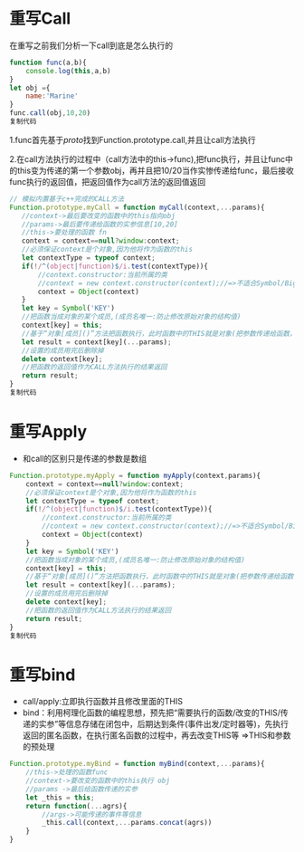 # 重写Call

在重写之前我们分析一下call到底是怎么执行的

```javaScript
function func(a,b){
    console.log(this,a,b)
}
let obj ={
    name:'Marine'
}
func.call(obj,10,20)
复制代码
```

 1.func首先基于*proto*找到Function.prototype.call,并且让call方法执行

 2.在call方法执行的过程中（call方法中的this->func),把func执行，并且让func中的this变为传递的第一个参数obj，再并且把10/20当作实惨传递给func，最后接收func执行的返回值，把返回值作为call方法的返回值返回

```javascript
// 模拟内置基于c++完成的CALL方法
Function.prototype.myCall = function myCall(context,...params){
   //context->最后要改变的函数中的this指向obj
   //params->最后要传递给函数的实参信息[10,20]
   //this->要处理的函数 fn
   context = context==null?window:context;
   //必须保证context是个对象,因为他将作为函数的this
   let contextType = typeof context;
   if(!/^(object|function)$/i.test(contextType)){
       //context.constructor:当前所属的类
       //context = new context.constructor(context);//=>不适合Symbol/BigInt,Symbol/BigInt不能被new
       context = Object(context)
   }
   let key = Symbol('KEY')
   //把函数当成对象的某个成员,(成员名唯一:防止修改原始对象的结构值)
   context[key] = this;
   //基于“对象[成员]()”方法把函数执行，此时函数中的THIS就是对象(把参数传递给函数，并且接收返回值)
   let result = context[key](...params);
   //设置的成员用完后删除掉
   delete context[key];
   //把函数的返回值作为CALL方法执行的结果返回
   return result;
}
复制代码
```

# 重写Apply

- 和call的区别只是传递的参数是数组

```javascript
Function.prototype.myApply = function myApply(context,params){
    context = context==null?window:context;
    //必须保证context是个对象,因为他将作为函数的this
    let contextType = typeof context;
    if(!/^(object|function)$/i.test(contextType)){
        //context.constructor:当前所属的类
        //context = new context.constructor(context);//=>不适合Symbol/BigInt
        context = Object(context)
    }
    let key = Symbol('KEY')
    //把函数当成对象的某个成员,(成员名唯一:防止修改原始对象的结构值)
    context[key] = this;
    //基于“对象[成员]()”方法把函数执行，此时函数中的THIS就是对象(把参数传递给函数，并且接收返回值)
    let result = context[key](...params);
    //设置的成员用完后删除掉
    delete context[key];
    //把函数的返回值作为CALL方法执行的结果返回
    return result;
}
复制代码
```

# 重写bind

- call/apply:立即执行函数并且修改里面的THIS
- bind：利用柯理化函数的编程思想，预先把“需要执行的函数/改变的THIS/传递的实参”等信息存储在闭包中，后期达到条件(事件出发/定时器等)，先执行返回的匿名函数，在执行匿名函数的过程中，再去改变THIS等 =>THIS和参数的预处理

```javascript
Function.prototype.myBind = function myBind(context,...params){
    //this->处理的函数func
    //context->要改变的函数中的this执行 obj
    //params ->最后给函数传递的实参
    let _this = this;
    return function(...agrs){
        //args->可能传递的事件等信息
        _this.call(context,...params.concat(agrs))
    }
}
```
